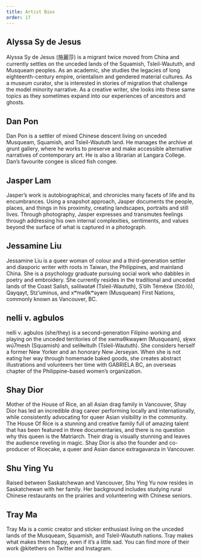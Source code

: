```yaml
---
title: Artist Bios
order: 17
---
```


## Alyssa Sy de Jesus

Alyssa Sy de Jesus (施麗莎) is a migrant twice moved from China and currently settles on the unceded lands of the Squamish, Tsleil-Waututh, and Musqueam peoples. As an academic, she studies the legacies of long eighteenth-century empire, orientalism and gendered material cultures. As a museum curator, she is interested in stories of migration that challenge the model minority narrative. As a creative writer, she looks into these same topics as they sometimes expand into our experiences of ancestors and ghosts.

## Dan Pon

Dan Pon is a settler of mixed Chinese descent living on unceded Musqueam, Squamish, and Tsleil-Waututh land. He manages the archive at grunt gallery, where he works to preserve and make accessible alternative narratives of contemporary art. He is also a librarian at Langara College. Dan’s favourite congee is sliced fish congee.

## Jasper Lam

Jasper’s work is autobiographical, and chronicles many facets of life and its encumbrances. Using a snapshot approach, Jasper documents the people, places, and things in his proximity, creating landscapes, portraits and still lives. Through photography, Jasper expresses and transmutes feelings through addressing his own internal complexities, sentiments, and values beyond the surface of what is captured in a photograph.

## Jessamine Liu

Jessamine Liu is a queer woman of colour and a third-generation settler and diasporic writer with roots in Taiwan, the Philippines, and mainland China. She is a psychology graduate pursuing social work who dabbles in poetry and embroidery. She currently resides in the traditional and unceded lands of the Coast Salish, səlilwətaɬ (Tsleil-Waututh), S’ólh Téméxw (Stó:lō), Qayqayt, Stz’uminus, and xʷməθkʷəy̓əm (Musqueam) First Nations, commonly known as Vancouver, BC.

## nelli v. agbulos

nelli v. agbulos (she/they) is a second-generation Filipino working and playing on the unceded territories of the xwməθkwəy̓əm (Musqueam), sḵwx wú7mesh (Squamish) and selí̓lwitulh (Tsleil-Waututh). She considers herself a former New Yorker and an honorary New Jerseyan. When she is not eating her way through homemade baked goods, she creates abstract illustrations and volunteers her time with GABRIELA BC, an overseas chapter of the Philippine-based women’s organization.

## Shay Dior

Mother of the House of Rice, an all Asian drag family in Vancouver, Shay Dior has led an incredible drag career performing locally and internationally, while consistently advocating for queer Asian visibility in the community. The House Of Rice is a stunning and creative family full of amazing talent that has been featured in three documentaries, and there is no question why this queen is the Matriarch. Their drag is visually stunning and leaves the audience reveling in magic. Shay Dior is also the founder and co-producer of Ricecake, a queer and Asian dance extragavanza in Vancouver.

## Shu Ying Yu

Raised between Saskatchewan and Vancouver, Shu Ying Yu now resides in Saskatchewan with her family. Her background includes studying rural Chinese restaurants on the prairies and volunteering with Chinese seniors.

## Tray Ma

Tray Ma is a comic creator and sticker enthusiast living on the unceded lands of the Musqueam, Squamish, and Tsleil-Waututh nations. Tray makes what makes them happy, even if it’s a little sad. You can find more of their work @kitethers on Twitter and Instagram.
